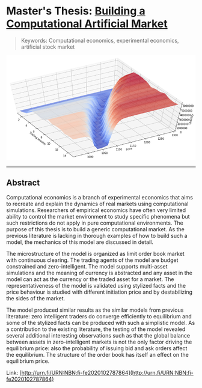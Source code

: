 # Master's Thesis: [Building a Computational Artificial Market](http://urn.fi/URN:NBN:fi-fe2020102787864)

> Keywords: Computational economics, experimental economics, artificial stock market

![Market Depth](thesis\plots\basic_market_depth_converge_higher.png)

---

## Abstract
Computational economics is a branch of experimental economics that aims to recreate and explain the dynamics of real markets using computational simulations. Researchers of empirical economics have often very limited ability to control the market environment to study specific phenomena but such restrictions do not apply in pure computational environments. The purpose of this thesis is to build a generic computational market. As the previous literature is lacking in thorough examples of how to build such a model, the mechanics of this model are discussed in detail.

The microstructure of the model is organized as limit order book market with continuous clearing. The trading agents of the model are budget constrained and zero-intelligent. The model supports multi-asset simulations and the meaning of currency is abstracted and any asset in the model can act as the currency or the traded asset for a market. The representativeness of the model is validated using stylized facts and the price behaviour is studied with different initiation price and by destabilizing the sides of the market.

The model produced similar results as the similar models from previous literature: zero intelligent traders do converge efficiently to equilibrium and some of the stylized facts can be produced with such a simplistic model. As a contribution to the existing literature, the testing of the model revealed several additional interesting observations such as that the global balance between assets in zero-intelligent markets is not the only factor driving the equilibrium price: also the probability of issuing bid and ask orders affect the equilibrium. The structure of the order book has itself an effect on the equilibrium price.

Link: [http://urn.fi/URN:NBN:fi-fe2020102787864](http://urn.fi/URN:NBN:fi-fe2020102787864)
